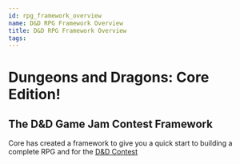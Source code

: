 ```yaml
---
id: rpg_framework_overview
name: D&D RPG Framework Overview
title: D&D RPG Framework Overview
tags:
---
```


# Dungeons and Dragons: Core Edition!

## The D&D Game Jam Contest Framework

Core has created a framework to give you a quick start to building a complete RPG and for the [D&D Contest]()